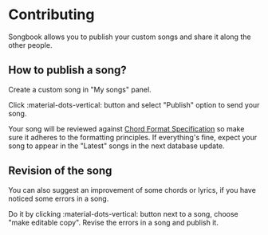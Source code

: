 # Contributing
Songbook allows you to publish your custom songs and share it along the other people.

## How to publish a song?
Create a custom song in "My songs" panel.

Click :material-dots-vertical: button and select "Publish" option to send your song.

Your song will be reviewed against [Chord Format Specification](./chord-format.md)
so make sure it adheres to the formatting principles.
If everything's fine, expect your song to appear in the "Latest" songs in the next database update.

## Revision of the song
You can also suggest an improvement of some chords or lyrics,
if you have noticed some errors in a song.

Do it by clicking :material-dots-vertical: button next to a song,
choose "make editable copy". Revise the errors in a song and publish it.
